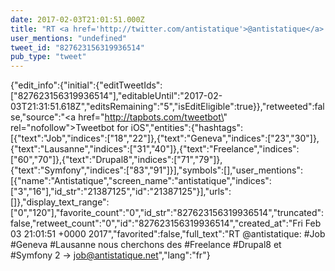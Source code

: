 ```yaml
---
date: 2017-02-03T21:01:51.000Z
title: "RT <a href='http://twitter.com/antistatique'>@antistatique</a>: #Job #Geneva #Lausanne nous cherchons des #Freelance #Drupal8 et #Symfony 2 -&gt; job@antistatique.net″"
user_mentions: "undefined"
tweet_id: "827623156319936514"
pub_type: "tweet"
---
```

{"edit_info":{"initial":{"editTweetIds":["827623156319936514"],"editableUntil":"2017-02-03T21:31:51.618Z","editsRemaining":"5","isEditEligible":true}},"retweeted":false,"source":"<a href=\"http://tapbots.com/tweetbot\" rel=\"nofollow\">Tweetbot for iΟS</a>","entities":{"hashtags":[{"text":"Job","indices":["18","22"]},{"text":"Geneva","indices":["23","30"]},{"text":"Lausanne","indices":["31","40"]},{"text":"Freelance","indices":["60","70"]},{"text":"Drupal8","indices":["71","79"]},{"text":"Symfony","indices":["83","91"]}],"symbols":[],"user_mentions":[{"name":"Antistatique","screen_name":"antistatique","indices":["3","16"],"id_str":"21387125","id":"21387125"}],"urls":[]},"display_text_range":["0","120"],"favorite_count":"0","id_str":"827623156319936514","truncated":false,"retweet_count":"0","id":"827623156319936514","created_at":"Fri Feb 03 21:01:51 +0000 2017","favorited":false,"full_text":"RT @antistatique: #Job #Geneva #Lausanne nous cherchons des #Freelance #Drupal8 et #Symfony 2 -&gt; job@antistatique.net","lang":"fr"}
